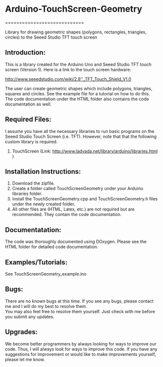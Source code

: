 # Arduino-TouchScreen-Geometry
============================

Library for drawing geometric shapes (polygons, rectangles, triangles, circles) to the Seeed Studio TFT touch screen

## Introduction:
This is a library created for the Arduino Uno and Seeed Studio TFT touch screen (Version 1).  Here is a link to the touch screen hardware:

http://www.seeedstudio.com/wiki/2.8''_TFT_Touch_Shield_V1.0

The user can create geometric shapes which include polygons, triangles, squares and circles.  See the example file for a tutorial on how to do this. The code documentation under the HTML folder also contains the code documentation as well.

## Required Files:
I assume you have all the necessary libraries to run basic programs on the Seeed Studio Touch Screen (i.e. TFT).  However, note that that the following custom library is required.  

1. TouchScreen (Link: http://www.ladyada.net/library/arduino/libraries.html )

## Installation Instructions:
1. Download the zipfile.
2. Create a folder called TouchScreenGeometry under your Arduino libraries folder.
3. Install the TouchScreenGeometry.cpp and TouchScreenGeometry.h files under the newly created folder.
4. All other files are (HTML, Latex, etc.) are not required but are recommended.  They contain the code documentation.

## Documentatation:
The code was thoroughly documented using DOxygen. Please see the HTML folder for detailed code documentation.

## Examples/Tutorials:
See TouchScreenGeometry_example.ino

## Bugs:
There are no known bugs at this time.  If you see any bugs, please contact me and I will do my best to resolve them.  
You may also feel free to resolve them yourself.  Just check with me before you submit any updates.

## Upgrades:
We become better programmers by always looking for ways to improve our code.  Thus, I will always look for ways to improve this code.  If you have any suggestions for improvement or would like to make improvements yourself, please let me know.


